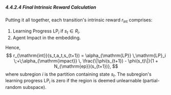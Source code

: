 ##### 4.4.2.4 Final Intrinsic Reward Calculation

Putting it all together, each transition's intrinsic reward $r_{\mathrm{int}}$ comprises:
1. Learning Progress $\mathrm{LP}_i$ if $s_t\in R_i$.
2. Agent Impact in the embedding.

Hence,
$$
  r_{\mathrm{int}}(s_t,a_t,s_{t+1})
  = \alpha_{\mathrm{LP}} \,\mathrm{LP}_i
    \;+\;\alpha_{\mathrm{impact}} \,
      \frac{\|\phi(s_{t+1}) - \phi(s_t)\|}{1 + N_{\mathrm{ep}}(s_{t+1})},
$$
where subregion $i$ is the partition containing state $s_t$. The subregion's learning progress $\mathrm{LP}_i$ is zero if the region is deemed unlearnable (partial-random subspace).
